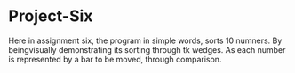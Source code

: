 # Project-Six
Here in assignment six, the program in simple words, sorts 10 numners. By beingvisually demonstrating its sorting through tk wedges. As each number is represented by a bar to be moved, through comparison.
